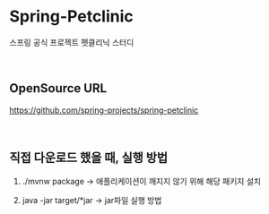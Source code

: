 # Spring-Petclinic
스프링 공식 프로젝트 펫클리닉 스터디

</br>

## OpenSource URL
https://github.com/spring-projects/spring-petclinic

</br>

## 직접 다운로드 했을 때, 실행 방법
1. ./mvnw package
-> 애플리케이션이 깨지지 않기 위해 해당 패키지 설치
 
2. java -jar target/*jar
-> jar파일 실행 방법


